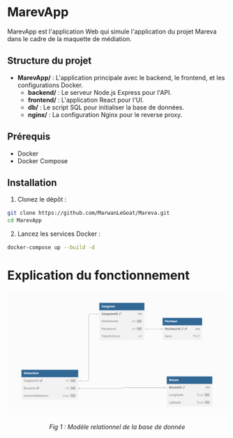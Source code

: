 # MarevApp

MarevApp est l'application Web qui simule l'application du projet Mareva dans le cadre de la maquette de médiation. 

## Structure du projet

- **MarevApp/** : L'application principale avec le backend, le frontend, et les configurations Docker.
  - **backend/** : Le serveur Node.js Express pour l'API.
  - **frontend/** : L'application React pour l'UI.
  - **db/** : Le script SQL pour initialiser la base de données.
  - **nginx/** : La configuration Nginx pour le reverse proxy.


## Prérequis

- Docker
- Docker Compose

## Installation

1. Clonez le dépôt :
```sh
git clone https://github.com/MarwanLeGoat/Mareva.git
cd MarevApp
```

2. Lancez les services Docker :
```sh
docker-compose up --build -d
```

# Explication du fonctionnement

![](./db_scheme.png)
<center><i>Fig 1 : Modèle relationnel de la base de donnée</i></center>

